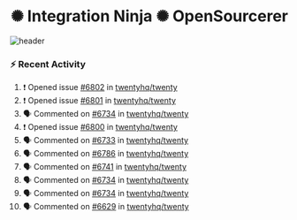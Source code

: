  
<h1 align="center">✺ Integration Ninja ✺ OpenSourcerer</h1>

![header](https://github.com/Nabhag8848/Nabhag8848/assets/65061890/3ecbdaa2-ea2a-4413-a40a-87945f5fb05a)

### :zap: Recent Activity

<!--START_SECTION:activity-->
1. ❗ Opened issue [#6802](https://github.com/twentyhq/twenty/issues/6802) in [twentyhq/twenty](https://github.com/twentyhq/twenty)
2. ❗ Opened issue [#6801](https://github.com/twentyhq/twenty/issues/6801) in [twentyhq/twenty](https://github.com/twentyhq/twenty)
3. 🗣 Commented on [#6734](https://github.com/twentyhq/twenty/issues/6734#issuecomment-2320469638) in [twentyhq/twenty](https://github.com/twentyhq/twenty)
4. ❗ Opened issue [#6800](https://github.com/twentyhq/twenty/issues/6800) in [twentyhq/twenty](https://github.com/twentyhq/twenty)
5. 🗣 Commented on [#6733](https://github.com/twentyhq/twenty/issues/6733#issuecomment-2320105297) in [twentyhq/twenty](https://github.com/twentyhq/twenty)
6. 🗣 Commented on [#6786](https://github.com/twentyhq/twenty/issues/6786#issuecomment-2318365526) in [twentyhq/twenty](https://github.com/twentyhq/twenty)
7. 🗣 Commented on [#6741](https://github.com/twentyhq/twenty/issues/6741#issuecomment-2317315374) in [twentyhq/twenty](https://github.com/twentyhq/twenty)
8. 🗣 Commented on [#6734](https://github.com/twentyhq/twenty/issues/6734#issuecomment-2317025447) in [twentyhq/twenty](https://github.com/twentyhq/twenty)
9. 🗣 Commented on [#6734](https://github.com/twentyhq/twenty/issues/6734#issuecomment-2315713446) in [twentyhq/twenty](https://github.com/twentyhq/twenty)
10. 🗣 Commented on [#6629](https://github.com/twentyhq/twenty/pull/6629#issuecomment-2315673793) in [twentyhq/twenty](https://github.com/twentyhq/twenty)
<!--END_SECTION:activity-->

  




